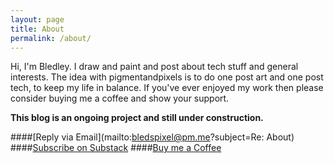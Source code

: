 ```yaml
---
layout: page
title: About
permalink: /about/
---
```

Hi, I'm Bledley. I draw and paint and post about tech stuff and general interests. The idea with pigmentandpixels is to do one post art and one post tech, to keep my life in balance.
If you've ever enjoyed my work then please consider buying me a coffee and show your support.

**This blog is an ongoing project and still under construction.**


####[Reply via Email](mailto:bledspixel@pm.me?subject=Re: About)
####[Subscribe on Substack](https://pigmentandpixels.substack.com)
####[Buy me a Coffee](https://ko-fi.com/bledley)
